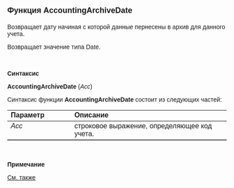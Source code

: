 ﻿<html>
<head>
<title>Функция AccountingArchiveDate</title>
</head>

<body>

<h1><font size="4" face="Arial">Функция AccountingArchiveDate</font></h1>

<p><font face="Arial">Возвращает дату начиная с которой данные 
пернесены в архив для данного учета.</font></p>

<p><font face="Arial">Возвращает значение типа Date.</font></p>

<p class="label">&nbsp;</p>

<p class="label"><font face="Arial"><b>Синтаксис</b></font></p>

<p><font face="Arial"><strong>AccountingArchiveDate </strong>(<em>Acc</em>)</font></p>

<p><font face="Arial">Синтаксис функции <strong>AccountingArchiveDate </strong>
состоит из следующих частей:</font></p>

<table border="1" cellPadding="5" cols="2" frame="below" rules="rows">
<TBODY>
  <tr vAlign="top">
    <td class="label" width="29%"><font face="Arial"><b>Параметр</b></font></td>
    <td class="label" width="71%"><font face="Arial"><strong>Описание</strong></font></td>
  </tr>
  <tr vAlign="top">
    <td width="29%"><em><font face="Arial">Acc</font></em></td>
    <td width="71%"><font face="Arial">строковое выражение, 
	определяющее код учета.</font></td>
  </tr>
</TBODY>
</table>

<p class="label">&nbsp;</p>

<p class="label"><font face="Arial"><b>Примечание</b></font></p>

<p class="label"><font face="Arial"><a href="../../../functions.html">
См. также</a></font></p>

</body>
</html>
